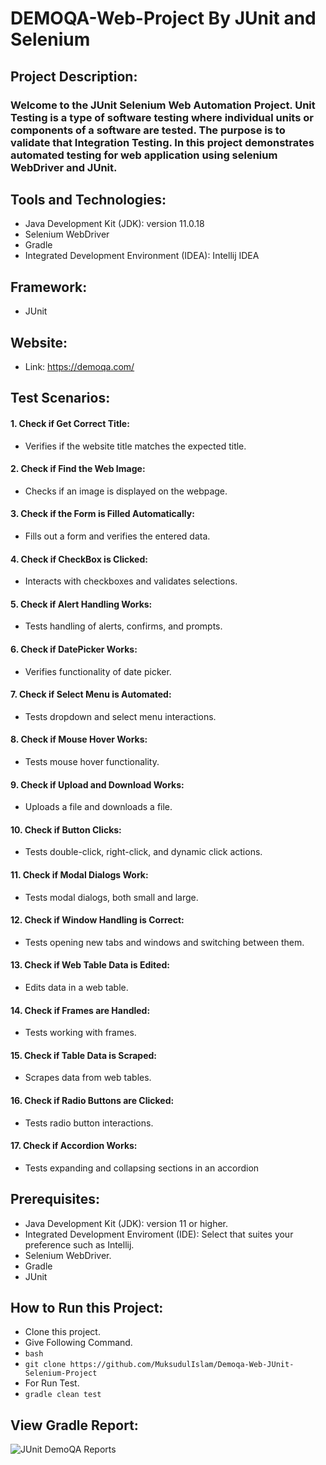 # DEMOQA-Web-Project By JUnit and Selenium 

## Project Description:

### Welcome to the JUnit Selenium Web Automation Project. Unit Testing is a type of software testing where individual units or components of a software are tested. The purpose is to validate that ‎Integration Testing. In this project demonstrates automated testing for web application using selenium WebDriver and JUnit.

## Tools and Technologies:

- Java Development Kit (JDK): version 11.0.18
- Selenium WebDriver
- Gradle
- Integrated Development Environment (IDEA): Intellij IDEA

## Framework:

- JUnit

## Website:

- Link: https://demoqa.com/

## Test Scenarios:

#### 1. Check if Get Correct Title:
- Verifies if the website title matches the expected title.
#### 2. Check if Find the Web Image:
-  Checks if an image is displayed on the webpage.
#### 3. Check if the Form is Filled Automatically:
- Fills out a form and verifies the entered data.
#### 4. Check if CheckBox is Clicked:
- Interacts with checkboxes and validates selections.
#### 5. Check if Alert Handling Works:
- Tests handling of alerts, confirms, and prompts.
#### 6. Check if DatePicker Works:
- Verifies functionality of date picker.
#### 7. Check if Select Menu is Automated:
- Tests dropdown and select menu interactions.
#### 8. Check if Mouse Hover Works:
- Tests mouse hover functionality.
#### 9. Check if Upload and Download Works:
- Uploads a file and downloads a file.
#### 10. Check if Button Clicks:
- Tests double-click, right-click, and dynamic click actions.
#### 11. Check if Modal Dialogs Work:
- Tests modal dialogs, both small and large.
#### 12. Check if Window Handling is Correct:
- Tests opening new tabs and windows and switching between them.
#### 13. Check if Web Table Data is Edited:
- Edits data in a web table.
#### 14. Check if Frames are Handled:
- Tests working with frames.
#### 15. Check if Table Data is Scraped:
- Scrapes data from web tables.
#### 16. Check if Radio Buttons are Clicked:
- Tests radio button interactions.
#### 17. Check if Accordion Works:
- Tests expanding and collapsing sections in an accordion

## Prerequisites:

- Java Development Kit (JDK): version 11 or higher.
- Integrated Development Enviroment (IDE): Select that suites your preference such as Intellij.
- Selenium WebDriver.
- Gradle
- JUnit

## How to Run this Project:

- Clone this project.
- Give Following Command.
- ```bash```
- ```git clone https://github.com/MuksudulIslam/Demoqa-Web-JUnit-Selenium-Project```
- For Run Test.
- ```gradle clean test```

## View Gradle Report:

![JUnit DemoQA Reports](https://github.com/MuksudulIslam/Demoqa-Web-JUnit-Selenium-Project/assets/143453305/51056d3b-b9b7-464f-8988-303c4adaf142)

